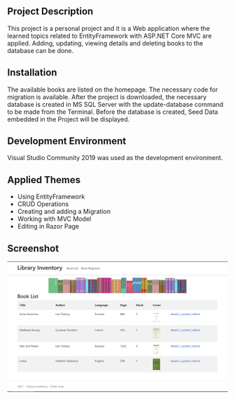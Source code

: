 ## Project Description
This project is a personal project and it is a Web application where the learned topics related to EntityFramework with ASP.NET Core MVC are applied.
Adding, updating, viewing details and deleting books to the database can be done.

## Installation
The available books are listed on the homepage. The necessary code for migration is available. After the project is downloaded, the necessary database is created in MS SQL Server with the update-database command to be made from the Terminal. Before the database is created, Seed Data embedded in the Project will be displayed.

## Development Environment
Visual Studio Community 2019 was used as the development environment.

## Applied Themes
* Using EntityFramework
* CRUD Operations
* Creating and adding a Migration
* Working with MVC Model
* Editing in Razor Page

## Screenshot
![Library-Inventory](https://github.com/acar-o/Book_Shop/blob/master/BookShop/wwwroot/img/LibraryInventory.png)

